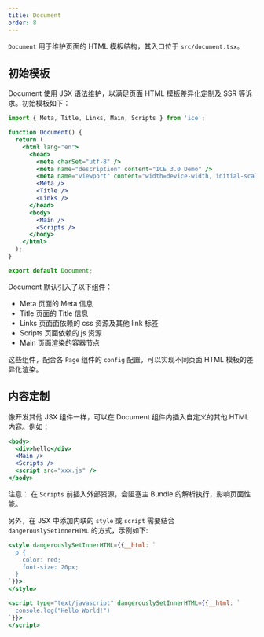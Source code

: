 ```yaml
---
title: Document
order: 8
---
```


`Document` 用于维护页面的 HTML 模板结构，其入口位于 `src/document.tsx`。

## 初始模板

Document 使用 JSX 语法维护，以满足页面 HTML 模板差异化定制及 SSR 等诉求。初始模板如下：

```jsx
import { Meta, Title, Links, Main, Scripts } from 'ice';

function Document() {
  return (
    <html lang="en">
      <head>
        <meta charSet="utf-8" />
        <meta name="description" content="ICE 3.0 Demo" />
        <meta name="viewport" content="width=device-width, initial-scale=1" />
        <Meta />
        <Title />
        <Links />
      </head>
      <body>
        <Main />
        <Scripts />
      </body>
    </html>
  );
}

export default Document;
```

Document 默认引入了以下组件：

- Meta 页面的 Meta 信息
- Title 页面的 Title 信息
- Links 页面面依赖的 css 资源及其他 link 标签
- Scripts 页面依赖的 js 资源
- Main 页面渲染的容器节点

这些组件，配合各 `Page` 组件的 `config` 配置，可以实现不同页面 HTML 模板的差异化渲染。

## 内容定制

像开发其他 JSX 组件一样，可以在 Document 组件内插入自定义的其他 HTML 内容。例如：

```jsx
<body>
  <div>hello</div>
  <Main />
  <Scripts />
  <script src="xxx.js" />
</body>
```

注意： 在 `Scripts` 前插入外部资源，会阻塞主 Bundle 的解析执行，影响页面性能。

另外，在 JSX 中添加内联的 `style` 或 `script` 需要结合 `dangerouslySetInnerHTML` 的方式，示例如下:

```jsx
<style dangerouslySetInnerHTML={{__html: `
  p {
    color: red;
    font-size: 20px;
  }
`}}>
</style>

<script type="text/javascript" dangerouslySetInnerHTML={{__html: `
  console.log("Hello World!")
`}}>
</script>
```